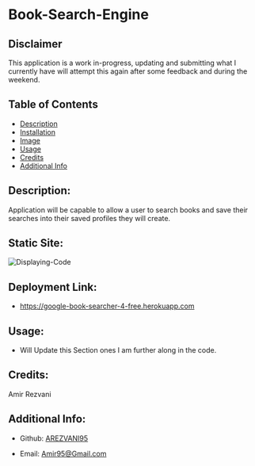 # Book-Search-Engine

## Disclaimer 
This application is a work in-progress, updating and submitting what I currently have will attempt this again after some feedback and during the weekend.

## Table of Contents

- [Description](#description)
- [Installation](#deployment-link)
- [Image](#static-site)
- [Usage](#usage)
- [Credits](#credits)
- [Additional Info](#additional-info)

## Description:
Application will be capable to allow a user to search books and save their searches into their saved profiles they will create.

## Static Site:
![Displaying-Code](/public/images/Coming_soon.png)

## Deployment Link:
- https://google-book-searcher-4-free.herokuapp.com

## Usage:
- Will Update this Section ones I am further along in the code.

## Credits:
Amir Rezvani

## Additional Info:

- Github: [AREZVANI95](https://github.com/AREZVANI95)

- Email: Amir95@Gmail.com
